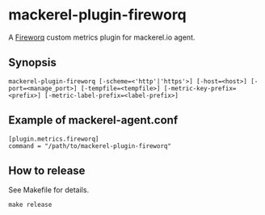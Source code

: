 mackerel-plugin-fireworq
========================

A [Fireworq][] custom metrics plugin for mackerel.io agent.

## Synopsis

```shell
mackerel-plugin-fireworq [-scheme=<'http'|'https'>] [-host=<host>] [-port=<manage_port>] [-tempfile=<tempfile>] [-metric-key-prefix=<prefix>] [-metric-label-prefix=<label-prefix>]
```

## Example of mackerel-agent.conf

```
[plugin.metrics.fireworq]
command = "/path/to/mackerel-plugin-fireworq"
```

[Fireworq]: https://github.com/fireworq/fireworq

## How to release
See Makefile for details.
```
make release
```
